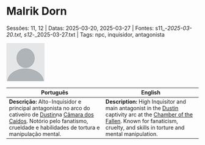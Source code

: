 
# Malrik Dorn

Sessões: 11, 12 | Datas: 2025-03-20, 2025-03-27 | Fontes: s11_-_2025-03-20.txt, s12_-_2025-03-27.txt | Tags: npc, inquisidor, antagonista

![Malrik Dorn](blank.png)

| Português                                                                                                                                                                                                                                                | English                                                                                                                                                                                                                                                   |
| -------------------------------------------------------------------------------------------------------------------------------------------------------------------------------------------------------------------------------------------------------- | --------------------------------------------------------------------------------------------------------------------------------------------------------------------------------------------------------------------------------------------------------- |
| **Descrição:** Alto-Inquisidor e principal antagonista no arco do cativeiro de [Dustin](pc_dustin_thorne.md)na [Câmara dos Caídos](ruinas_do_forte_da_casa_vanthir.md). Notório pelo fanatismo, crueldade e habilidades de tortura e manipulação mental. | **Description:** High Inquisitor and main antagonist in the [Dustin](pc_dustin_thorne.md) captivity arc at the [Chamber of the Fallen](ruinas_do_forte_da_casa_vanthir.md). Known for fanaticism, cruelty, and skills in torture and mental manipulation. |



